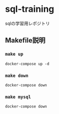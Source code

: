 # sql-training
sqlの学習用レポジトリ

## Makefile説明
### `make up`
`docker-compose up -d`

### `make down`
`docker-compose down`

### `make mysql`
`docker-compose down`
